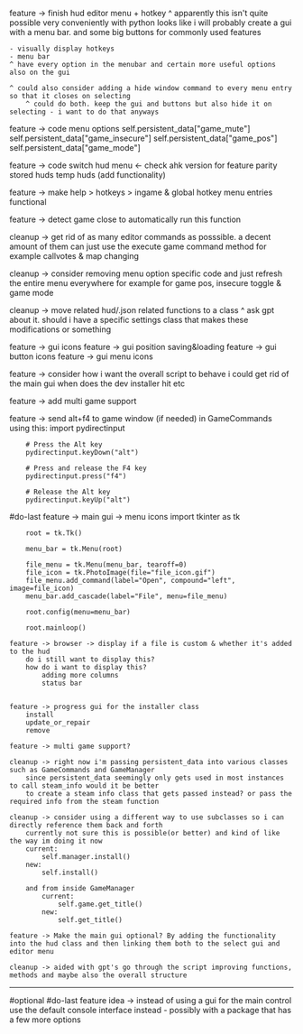 

feature -> finish hud editor menu + hotkey
	^ apparently this isn't quite possible very conveniently with python
	looks like i will probably create a gui with a menu bar. and some big buttons for commonly used features

	- visually display hotkeys
	- menu bar
	^ have every option in the menubar and certain more useful options also on the gui

	^ could also consider adding a hide window command to every menu entry so that it closes on selecting
		^ could do both. keep the gui and buttons but also hide it on selecting - i want to do that anyways

feature -> code menu options
	self.persistent_data["game_mute"]
	self.persistent_data["game_insecure"]
	self.persistent_data["game_pos"]
	self.persistent_data["game_mode"]

feature -> code switch hud menu <- check ahk version for feature parity
	stored huds
	temp huds (add functionality)

feature -> make help > hotkeys > ingame & global hotkey menu entries functional

feature -> detect game close to automatically run this function

cleanup -> get rid of as many editor commands as posssible. a decent amount of them can just use the execute game command method
	for example callvotes & map changing

cleanup -> consider removing menu option specific code and just refresh the entire menu everywhere for example
	for game pos, insecure toggle & game mode

cleanup -> move related hud/.json related functions to a class
	^ ask gpt about it. should i have a specific settings class that makes these modifications or something

feature -> gui icons
feature -> gui position saving&loading
feature -> gui button icons
feature -> gui menu icons

feature -> consider how i want the overall script to behave
	i could get rid of the main gui
	when does the dev installer hit
	etc

feature -> add multi game support

feature -> send alt+f4 to game window (if needed) in GameCommands using this:
        import pydirectinput
		
		# Press the Alt key
        pydirectinput.keyDown("alt")

        # Press and release the F4 key
        pydirectinput.press("f4")

        # Release the Alt key
        pydirectinput.keyUp("alt")

#do-last
	feature -> main gui -> menu icons
		import tkinter as tk

		root = tk.Tk()

		menu_bar = tk.Menu(root)

		file_menu = tk.Menu(menu_bar, tearoff=0)
		file_icon = tk.PhotoImage(file="file_icon.gif")
		file_menu.add_command(label="Open", compound="left", image=file_icon)
		menu_bar.add_cascade(label="File", menu=file_menu)

		root.config(menu=menu_bar)

		root.mainloop()

	feature -> browser -> display if a file is custom & whether it's added to the hud
		do i still want to display this?
		how do i want to display this?
			adding more columns
			status bar
			

	feature -> progress gui for the installer class
		install
		update_or_repair
		remove

	feature -> multi game support?

	cleanup -> right now i'm passing persistent_data into various classes such as GameCommands and GameManager
		since persistent_data seemingly only gets used in most instances to call steam_info would it be better
		to create a steam info class that gets passed instead? or pass the required info from the steam function

	cleanup -> consider using a different way to use subclasses so i can directly reference them back and forth
		currently not sure this is possible(or better) and kind of like the way im doing it now
		current:
			self.manager.install()
		new:
			self.install()

		and from inside GameManager
			current:
				self.game.get_title()
			new:
				self.get_title()

	feature -> Make the main gui optional? By adding the functionality into the hud class and then linking them both to the select gui and editor menu

	cleanup -> aided with gpt's go through the script improving functions, methods and maybe also the overall structure

------------------------------------------------------

#optional #do-last
	feature idea -> instead of using a gui for the main control use the default console interface instead - possibly with a package that has a few more options